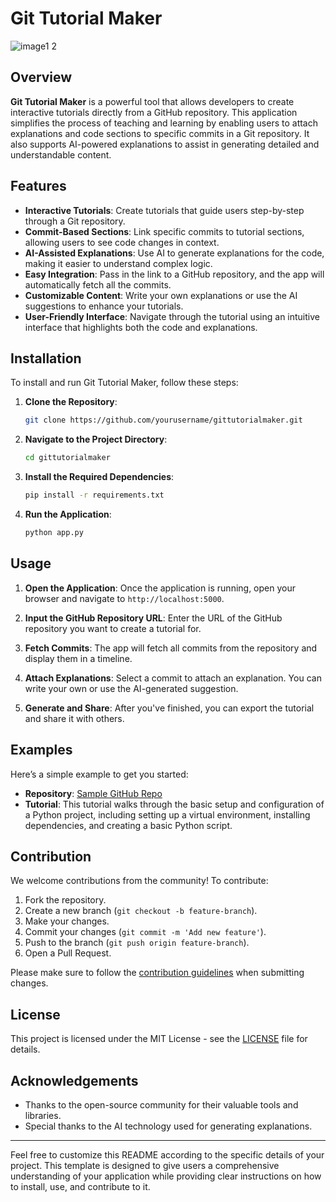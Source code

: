 # Git Tutorial Maker 

![image1 2](https://github.com/user-attachments/assets/7a1a43ba-58c6-436d-bd42-b49b1be07333)


## Overview

**Git Tutorial Maker** is a powerful tool that allows developers to create interactive tutorials directly from a GitHub repository. This application simplifies the process of teaching and learning by enabling users to attach explanations and code sections to specific commits in a Git repository. It also supports AI-powered explanations to assist in generating detailed and understandable content.

## Features

- **Interactive Tutorials**: Create tutorials that guide users step-by-step through a Git repository.
- **Commit-Based Sections**: Link specific commits to tutorial sections, allowing users to see code changes in context.
- **AI-Assisted Explanations**: Use AI to generate explanations for the code, making it easier to understand complex logic.
- **Easy Integration**: Pass in the link to a GitHub repository, and the app will automatically fetch all the commits.
- **Customizable Content**: Write your own explanations or use the AI suggestions to enhance your tutorials.
- **User-Friendly Interface**: Navigate through the tutorial using an intuitive interface that highlights both the code and explanations.

## Installation

To install and run Git Tutorial Maker, follow these steps:

1. **Clone the Repository**:
    ```bash
    git clone https://github.com/yourusername/gittutorialmaker.git
    ```
   
2. **Navigate to the Project Directory**:
    ```bash
    cd gittutorialmaker
    ```

3. **Install the Required Dependencies**:
    ```bash
    pip install -r requirements.txt
    ```

4. **Run the Application**:
    ```bash
    python app.py
    ```

## Usage

1. **Open the Application**:
    Once the application is running, open your browser and navigate to `http://localhost:5000`.

2. **Input the GitHub Repository URL**:
    Enter the URL of the GitHub repository you want to create a tutorial for.

3. **Fetch Commits**:
    The app will fetch all commits from the repository and display them in a timeline.

4. **Attach Explanations**:
    Select a commit to attach an explanation. You can write your own or use the AI-generated suggestion.

5. **Generate and Share**:
    After you've finished, you can export the tutorial and share it with others.

## Examples

Here’s a simple example to get you started:

- **Repository**: [Sample GitHub Repo](https://github.com/yourusername/sample-repo)
- **Tutorial**: This tutorial walks through the basic setup and configuration of a Python project, including setting up a virtual environment, installing dependencies, and creating a basic Python script.

## Contribution

We welcome contributions from the community! To contribute:

1. Fork the repository.
2. Create a new branch (`git checkout -b feature-branch`).
3. Make your changes.
4. Commit your changes (`git commit -m 'Add new feature'`).
5. Push to the branch (`git push origin feature-branch`).
6. Open a Pull Request.

Please make sure to follow the [contribution guidelines](CONTRIBUTING.md) when submitting changes.

## License

This project is licensed under the MIT License - see the [LICENSE](LICENSE) file for details.

## Acknowledgements

- Thanks to the open-source community for their valuable tools and libraries.
- Special thanks to the AI technology used for generating explanations.

---

Feel free to customize this README according to the specific details of your project. This template is designed to give users a comprehensive understanding of your application while providing clear instructions on how to install, use, and contribute to it.
